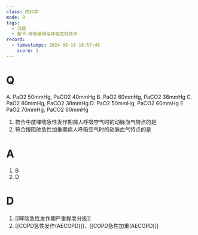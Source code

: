 ```yaml
---
class: 内科学
mode: B
tags:
  - 习题
  - 章节-呼吸衰竭与呼吸支持技术
record:
  - timestamps: 2024-09-18-16:57:45
    score: 1
---
```


# Q
A. PaO2 50mmHg, PaCO2 40mmHg 
B. PaO2 60mmHg, PaCO2 38mmHg
C. PaO2 80mmHg, PaCO2 38mmHg 
D. PaO2 50mmHg, PaCO2 60mmHg
E. PaO2 70mmHg, PaCO2 60mmHg
1. 符合中度哮喘急性发作期病人呼吸空气时的动脉血气特点的是
2. 符合慢阻肺急性加重期病人呼吸空气时的动脉血气特点的是
# A
1. B
2. D
# D
1. [[哮喘急性发作期严重程度分级]]
2. [[COPD急性发作(AECOPD)]]、[[COPD急性加重(AECOPD)]]